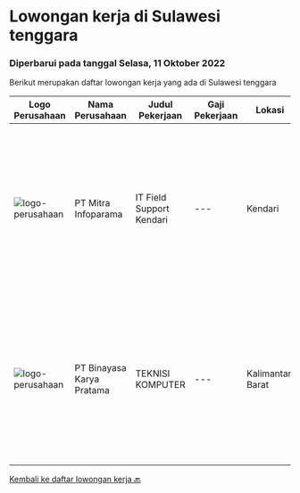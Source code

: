 
  # Lowongan kerja di Sulawesi tenggara

  ### Diperbarui pada tanggal Selasa, 11 Oktober 2022

  Berikut merupakan daftar lowongan kerja yang ada di Sulawesi tenggara

  |Logo Perusahaan | Nama Perusahaan | Judul Pekerjaan | Gaji Pekerjaan | Lokasi | Deskripsi | Tanggal diunggah | Pranala |
  | -------------- | --------------- | --------------- | --------- | --------- | -------------- | ------- | ----------- |
  |![logo-perusahaan](https://image-service-cdn.seek.com.au/8141e1a24c77e5f291a80cf9dfc94b33b4aef523/ee4dce1061f3f616224767ad58cb2fc751b8d2dc)|PT Mitra Infoparama|IT Field Support Kendari|---|Kendari|Pendidikan minimal SMK jurusan TKJ atau setara. Menguasai perangkat keras (hardware) PC dan Laptop serta Operating System Windows. Mampu melakukan...|Jumat, 30 September 2022|https://www.jobstreet.co.id/id/job/it-field-support-kendari-4033370?token=0~d384e59e-0d17-41db-a0a8-6f2b09da7993&sectionRank=1&jobId=jobstreet-id-job-4033370|
|![logo-perusahaan](https://image-service-cdn.seek.com.au/ffbcd8309fe4010672e6779bce48c2652d16094e/ee4dce1061f3f616224767ad58cb2fc751b8d2dc)|PT Binayasa Karya Pratama|TEKNISI KOMPUTER|---|Kalimantan Barat|Tanggung Jawab Pekerjaan: Melakukan pemantauan terhadap perangkat serta maintenance yang bersifat preventif seperti update patch Operating System dan...|Kamis, 22 September 2022|https://www.jobstreet.co.id/id/job/teknisi-komputer-4042027?token=0~d384e59e-0d17-41db-a0a8-6f2b09da7993&sectionRank=2&jobId=jobstreet-id-job-4042027|


  [Kembali ke daftar lowongan kerja 🔙](../README.md#daftar-lowongan-kerja)
  